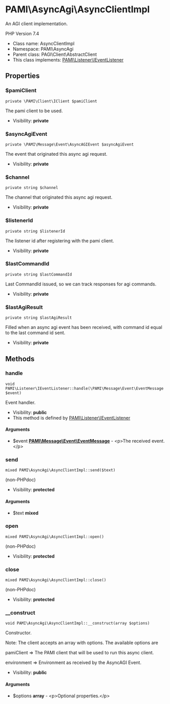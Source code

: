 PAMI\AsyncAgi\AsyncClientImpl
===============

An AGI client implementation.

PHP Version 7.4


* Class name: AsyncClientImpl
* Namespace: PAMI\AsyncAgi
* Parent class: PAGI\Client\AbstractClient
* This class implements: [PAMI\Listener\IEventListener](PAMI-Listener-IEventListener.md)




Properties
----------


### $pamiClient

    private \PAMI\Client\IClient $pamiClient

The pami client to be used.



* Visibility: **private**


### $asyncAgiEvent

    private \PAMI\Message\Event\AsyncAGIEvent $asyncAgiEvent

The event that originated this async agi request.



* Visibility: **private**


### $channel

    private string $channel

The channel that originated this async agi request.



* Visibility: **private**


### $listenerId

    private string $listenerId

The listener id after registering with the pami client.



* Visibility: **private**


### $lastCommandId

    private string $lastCommandId

Last CommandId issued, so we can track responses for agi commands.



* Visibility: **private**


### $lastAgiResult

    private string $lastAgiResult

Filled when an async agi event has been received, with command id equal
to the last command id sent.



* Visibility: **private**


Methods
-------


### handle

    void PAMI\Listener\IEventListener::handle(\PAMI\Message\Event\EventMessage $event)

Event handler.



* Visibility: **public**
* This method is defined by [PAMI\Listener\IEventListener](PAMI-Listener-IEventListener.md)


#### Arguments
* $event **[PAMI\Message\Event\EventMessage](PAMI-Message-Event-EventMessage.md)** - &lt;p&gt;The received event.&lt;/p&gt;



### send

    mixed PAMI\AsyncAgi\AsyncClientImpl::send($text)

(non-PHPdoc)



* Visibility: **protected**


#### Arguments
* $text **mixed**



### open

    mixed PAMI\AsyncAgi\AsyncClientImpl::open()

(non-PHPdoc)



* Visibility: **protected**




### close

    mixed PAMI\AsyncAgi\AsyncClientImpl::close()

(non-PHPdoc)



* Visibility: **protected**




### __construct

    void PAMI\AsyncAgi\AsyncClientImpl::__construct(array $options)

Constructor.

Note: The client accepts an array with options. The available options are

pamiClient => The PAMI client that will be used to run this async client.

environment => Environment as received by the AsyncAGI Event.

* Visibility: **public**


#### Arguments
* $options **array** - &lt;p&gt;Optional properties.&lt;/p&gt;


